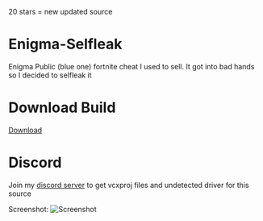 
20 stars = new updated source
# Enigma-Selfleak
Enigma Public (blue one) fortnite cheat I used to sell. It got into bad hands so I decided to selfleak it

# Download Build
[Download](https://discord.gg/YzpCypQyNw)

# Discord
Join my [discord server](https://discord.gg/PkZBeMWFVm) to get vcxproj files and undetected driver for this source

Screenshot:
![Screenshot](https://files.offshore.cat/3YEQBOQ4.png)
